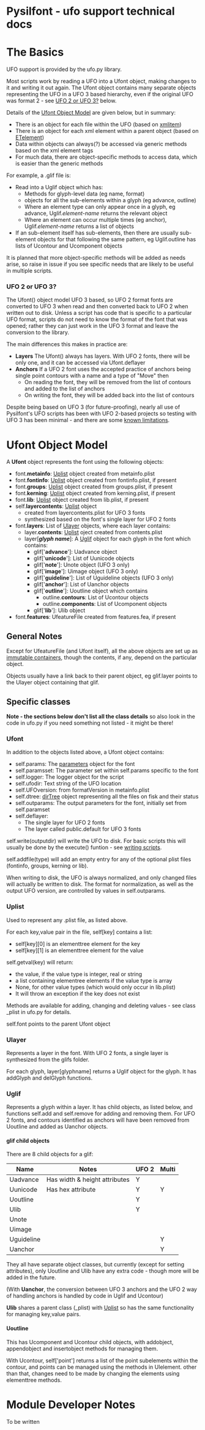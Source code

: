 # Pysilfont - ufo support technical docs

# The Basics

UFO support is provided by the ufo.py library.

Most scripts work by reading a UFO into a Ufont object, making changes to it and writing it out again.  The Ufont object contains many separate objects representing the UFO in a UFO 3 based hierarchy, even if the original UFO was format 2 - see [UFO 2 or UFO 3?](#ufo-2-or-ufo-3-) below.

Details of the [Ufont Object Model](#ufont-object-model) are given below, but in summary:

- There is an object for each file within the UFO (based on [xmlitem](technical.md#etutil.py))
- There is an object for each xml element within a parent object (based on [ETelement](technical.md#etutil.py))
- Data within objects can always(?) be accessed via generic methods based on the xml element tags
- For much data, there are object-specific methods to access data, which is easier than the generic methods

For example, a .glif file is:
- Read into a Uglif object which has:
  - Methods for glyph-level data (eg name, format)
  - objects for all the sub-elements within a glyph (eg advance, outline)
  - Where an element type can only appear once in a glyph, eg advance, Uglif.*element-name* returns the relevant object
  - Where an element can occur multiple times (eg anchor), Uglif.*element-name* returns a list of objects
- If an sub-element itself has sub-elements, then there are usually sub-element objects for that following the same pattern, eg Uglif.outline has lists of Ucontour and Ucomponent objects

It is planned that more object-specific methods will be added as needs arise, so raise in issue if you see specific needs that are likely to be useful in multiple scripts.



### UFO 2 or UFO 3?

The Ufont() object model UFO 3 based, so UFO 2 format fonts are converted to UFO 3 when read and then converted back to UFO 2 when written out to disk.  Unless a script has code that is specific to a particular UFO format, scripts do not need to know the format of the font that was opened; rather they can just work in the UFO 3 format and leave the conversion to the library.

The main differences this makes in practice are:
- **Layers** The Ufont() always has layers. With UFO 2 fonts, there will be only one, and it can be accessed via Ufont.deflayer
- **Anchors** If a UFO 2 font uses the accepted practice of anchors being single point contours with a name and a type of "Move" then
  - On reading the font, they will be removed from the list of contours and added to the list of anchors
  - On writing the font, they will be added back into the list of contours

Despite being based on UFO 3 (for future-proofing), nearly all use of Pysilfont's UFO scripts has been with UFO 2-based projects so testing with UFO 3 has been minimal - and there are some [known limitations](docs.md#known-limitations).


# Ufont Object Model

A **Ufont** object represents the font using the following objects:

- font.**metainfo**: [Uplist](#uplist) object created from metainfo.plist
- font.**fontinfo**: [Uplist](#uplist) object created from fontinfo.plist, if present
- font.**groups**: [Uplist](#uplist) object created from groups.plist, if present
- font.**kerning**: [Uplist](#uplist) object created from kerning.plist, if present
- font.**lib**: [Uplist](#uplist) object created from lib.plist, if present
- self.**layercontents**: [Uplist](#uplist) object
  - created from layercontents.plist for UFO 3 fonts
  - synthesized based on the font's single layer for UFO 2 fonts
- font.**layers**: List of [Ulayer](#ulayer) objects, where each layer contains:
  - layer.**contents**: [Uplist](#uplist) oject created from contents.plist
  - layer[**_glyph name_**]: A [Uglif](#uglif) object for each glyph in the font which contains:
    - glif['**advance**']: Uadvance object
    - glif['**unicode**']: List of Uunicode objects
    - glif['**note**']: Unote object (UFO 3 only)
    - glif['**image**']: Uimage object (UFO 3 only)
    - glif['**guideline**']: List of Uguideline objects (UFO 3 only)
    - glif['**anchor**']: List of Uanchor objects
    - glif['**outline**']: Uoutline object which contains
      - outline.**contours**: List of Ucontour objects
      - outline.**components**: List of Ucomponent objects
    - glif['**lib**']: Ulib object
- font.**features**: UfeatureFile created from features.fea, if present

## General Notes

Except for UfeatureFile (and Ufont itself), all the above objects are set up as [immutable containers](technical.md#immutable-containers), though the contents, if any, depend on the particular object.

Objects usually have a link back to their parent object, eg glif.layer points to the Ulayer object containing that glif.

## Specific classes

**Note - the sections below don't list all the class details** so also look in the code in ufo.py if you need something not listed - it might be there!

### Ufont

In addition to the objects listed above, a Ufont object contains:
- self.params: The [parameters](parameters.md) object for the font
- self.paramsset: The parameter set within self.params specific to the font
- self.logger: The logger object for the script
- self.ufodir: Text string of the UFO location
- self.UFOversion: from formatVersion in metainfo.plist
- self.dtree: [dirTree](technical.md#dirtree) object representing all the files on fisk and their status
- self.outparams: The output parameters for the font, initially set from self.paramset
- self.deflayer:
  - The single layer for UFO 2 fonts
  - The layer called public.default for UFO 3 fonts

self.write(outputdir) will write the UFO to disk.  For basic scripts this will usually be done by the execute() funtion - see [writing scripts](technical.md#writing-scripts).

self.addfile(type) will add an empty entry for any of the optional plist files (fontinfo, groups, kerning or lib).

When writing to disk, the UFO is always normalized, and only changed files will actually be written to disk.  The format for normalization, as well as the output UFO version, are controlled by values in self.outparams.

### Uplist

Used to represent any .plist file, as listed above.

For each key,value pair in the file, self[key] contains a list:
- self[key][0] is an elementtree element for the key
- self[key][1] is an elementtree element for the value

self.getval(key) will return:
- the value, if the value type is integer, real or string
- a list containing elementree elements if the value type is array
- None, for other value types (which would only occur in lib.plist)
- It will throw an exception if the key does not exist

Methods are available for adding, changing and deleting values - see class \_plist in ufo.py for details.

self.font points to the parent Ufont object

### Ulayer

Represents a layer in the font.  With UFO 2 fonts, a single layer is synthesized from the glifs folder.

For each glyph, layer[glyphname] returns a Uglif object for the glyph.  It has addGlyph and delGlyph functions.

### Uglif

Represents a glyph within a layer.  It has child objects, as listed below, and functions self.add and self.remove for adding and removing them.  For UFO 2 fonts, and contours identified as anchors will have been removed from Uoutline and added as Uanchor objects.

#### glif child objects

There are 8 child objects for a glif:

| Name | Notes | UFO 2 | Multi |
| ---- | -------------------------------- | --- | --- |
| Uadvance | Has width & height attributes | Y |  |
| Uunicode | Has hex attribute | Y | Y |
| Uoutline |  | Y |  |
| Ulib |  | Y | |
| Unote |  | | |
| Uimage |  | | |
| Uguideline |  | | Y |
| Uanchor |  | | Y |

They all have separate object classes, but currently (except for setting attributes), only Uoutline and Ulib have any extra code - though more will be added in the future.

(With **Uanchor**, the conversion between UFO 3 anchors and the UFO 2 way of handling anchors is handled by code in Uglif and Ucontour)

**Ulib** shares a parent class (\_plist) with [Uplist](#uplist) so has the same functionality for managing key,value pairs.

#### Uoutline

This has Ucomponent and Ucontour child objects, with addobject, appendobject and insertobject methods for managing them.

With Ucontour, self['point'] returns a list of the point subelements within the contour, and points can be managed using the methods in Ulelement.  other than that, changes need to be made by changing the elements using elementtree methods.

# Module Developer Notes

To be written
